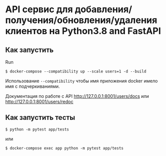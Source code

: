 # API сервис для добавления/получения/обновления/удаления клиентов на Python3.8 and FastAPI

## Как запустить

Run

````
$ docker-compose --compatibility up --scale users=1 -d --build
````

Использование `--compatibility` чтобы имя приложения docker имело имя с подчеркиваниями.

Документация по работе с API http://127.0.0.1:8001/users/docs или http://127.0.0.1:8001/users/redoc 

## Как запустить тесты

````
$ python -m pytest app/tests
````
или

````
$ docker-compose exec app python -m pytest app/tests
````
